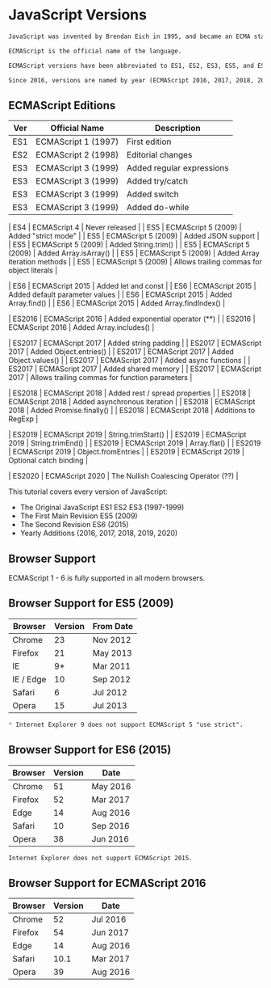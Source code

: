 # JavaScript Versions
```html
JavaScript was invented by Brendan Eich in 1995, and became an ECMA standard in 1997.

ECMAScript is the official name of the language.

ECMAScript versions have been abbreviated to ES1, ES2, ES3, ES5, and ES6.

Since 2016, versions are named by year (ECMAScript 2016, 2017, 2018, 2019, 2020).
```


## ECMAScript Editions
| **Ver**	| **Official Name**	| **Description** |
|-----|-----|-----|
| ES1	| ECMAScript 1 (1997)	| First edition |
| ES2	| ECMAScript 2 (1998)	| Editorial changes |
| ES3	| ECMAScript 3 (1999)	| Added regular expressions | 
| ES3	| ECMAScript 3 (1999)	| Added try/catch |
| ES3	| ECMAScript 3 (1999)	| Added switch |
| ES3	| ECMAScript 3 (1999)	| Added do-while |

| ES4	| ECMAScript 4	| Never released |
| ES5	| ECMAScript 5 (2009) | Added "strict mode" |
| ES5	| ECMAScript 5 (2009) | Added JSON support |
| ES5	| ECMAScript 5 (2009) | Added String.trim() |
| ES5	| ECMAScript 5 (2009) | Added Array.isArray() |
| ES5	| ECMAScript 5 (2009) | Added Array iteration methods |
| ES5	| ECMAScript 5 (2009) | Allows trailing commas for object literals |

| ES6	| ECMAScript 2015 | Added let and const |
| ES6	| ECMAScript 2015 | Added default parameter values |
| ES6	| ECMAScript 2015 | Added Array.find() |
| ES6	| ECMAScript 2015 | Added Array.findIndex() |

| ES2016 | ECMAScript 2016 | Added exponential operator (**) |
| ES2016 | ECMAScript 2016 | Added Array.includes() |

| ES2017 | ECMAScript 2017 | Added string padding |
| ES2017 | ECMAScript 2017 | Added Object.entries() |
| ES2017 | ECMAScript 2017 | Added Object.values() |
| ES2017 | ECMAScript 2017 | Added async functions |
| ES2017 | ECMAScript 2017 | Added shared memory |
| ES2017 | ECMAScript 2017 | Allows trailing commas for function parameters |

| ES2018 | ECMAScript 2018 | Added rest / spread properties |
| ES2018 | ECMAScript 2018 | Added asynchronous iteration |
| ES2018 | ECMAScript 2018 | Added Promise.finally() |
| ES2018 | ECMAScript 2018 | Additions to RegExp |

| ES2019 | ECMAScript 2019 | String.trimStart() |
| ES2019 | ECMAScript 2019 | String.trimEnd() |
| ES2019 | ECMAScript 2019 | Array.flat() |
| ES2019 | ECMAScript 2019 | Object.fromEntries |
| ES2019 | ECMAScript 2019 | Optional catch binding |

| ES2020 | ECMAScript 2020 | The Nullish Coalescing Operator (??) |



This tutorial covers every version of JavaScript:

* The Original JavaScript ES1 ES2 ES3 (1997-1999)
* The First Main Revision ES5 (2009)
* The Second Revision ES6 (2015)
* Yearly Additions (2016, 2017, 2018, 2019, 2020)



## Browser Support
ECMAScript 1 - 6 is fully supported in all modern browsers.

## Browser Support for ES5 (2009)
| **Browser**	| **Version**	| **From Date** |
|-----|------|-----|
| Chrome	| 23	| Nov 2012 |
| Firefox	| 21	| May 2013 |
| IE	| 9*	| Mar 2011 |
| IE / Edge	| 10	| Sep 2012 |
| Safari	| 6	| Jul 2012 |
| Opera |	15	| Jul 2013 |

```css
* Internet Explorer 9 does not support ECMAScript 5 "use strict".
```


## Browser Support for ES6 (2015)
| **Browser**	| **Version**	| **Date** |
|----|-----|-----|
| Chrome	| 51	| May 2016 |
| Firefox	| 52	| Mar 2017 |
| Edge	| 14	| Aug 2016 |
| Safari	| 10	| Sep 2016 |
| Opera	| 38	| Jun 2016 |

```css
Internet Explorer does not support ECMAScript 2015.
```



## Browser Support for ECMAScript 2016
| **Browser**	| **Version**	| **Date** |
|-----|------|-----|
| Chrome	| 52	| Jul 2016 |
| Firefox	| 54	| Jun 2017 |
| Edge	| 14	| Aug 2016 |
| Safari	| 10.1	| Mar 2017 |
| Opera	| 39	| Aug 2016 |